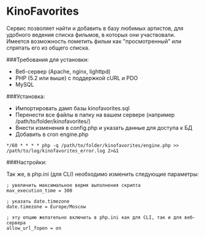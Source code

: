 KinoFavorites
=============

Сервис позволяет найти и добавить в базу любимых артистов, для удобного ведения списка фильмов, в которых они участвовали. Имеется возможность пометить фильм как "просмотренный" или спрятать его из общего списка.

###Требования для установки:

* Веб-сервер (Apache, nginx, lighttpd)
* PHP (5.2 или выше) с поддержкой cURL и PDO
* MySQL

###Установка:

* Импортировать дамп базы kinofavorites.sql
* Перенести все файлы в папку на вашем сервере (например /path/to/folder/kinofavorites/)
* Внести изменения в config.php и указать данные для доступа к БД
* Добавить в cron engine.php

```
*/60 * * * * php -q /path/to/folder/kinofavorites/engine.php >> /path/to/log/kinofavorites_error.log 2>&1
```
###Настройки:

Так же, в php.ini (для CLI) необходимо изменить следующие параметры:

```
; увеличить максимальное вермя выполнения скрипта
max_execution_time = 300

; указать date.timezone
date.timezone = Europe/Moscow

; эту опцию желательно включить в php.ini как для CLI, так и для веб-сервера
allow_url_fopen = on
```
